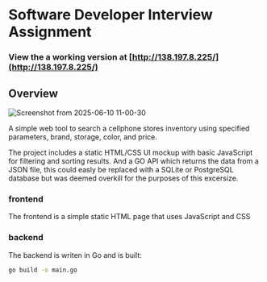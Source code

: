 # Software Developer Interview Assignment

### View the a working version at [http://138.197.8.225/](http://138.197.8.225/)

## Overview

![Screenshot from 2025-06-10 11-00-30](https://github.com/user-attachments/assets/87e0fe49-9bed-4611-aee1-5d70de1ff51b)

A simple web tool to search a cellphone stores inventory using specified parameters, brand, storage, color, and price.

The project includes a static HTML/CSS UI mockup with basic JavaScript for filtering and sorting results. And a GO API which returns the data from a JSON file, this could easly be replaced with a SQLite or PostgreSQL database but was deemed overkill for the purposes of this excersize.

### frontend

The frontend is a simple static HTML page that uses JavaScript and CSS

### backend

The backend is writen in Go and is built:

```bash
go build -o main.go
```
